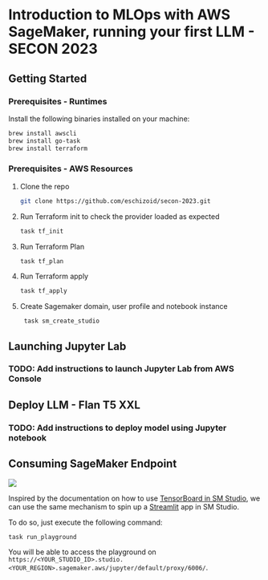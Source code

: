 # Introduction to MLOps with AWS SageMaker, running your first LLM - SECON 2023

## Getting Started

### Prerequisites - Runtimes

Install the following binaries installed on your machine:

```bash
brew install awscli
brew install go-task
brew install terraform
```

### Prerequisites - AWS Resources

1. Clone the repo
    ```bash
    git clone https://github.com/eschizoid/secon-2023.git
    ```
2. Run Terraform init to check the provider loaded as expected
   ```bash
   task tf_init
   ```
3. Run Terraform Plan
   ```bash
   task tf_plan
   ```
4. Run Terraform apply
   ```bash
   task tf_apply
   ```
5. Create Sagemaker domain, user profile and notebook instance
   ```bash
    task sm_create_studio
    ```

## Launching Jupyter Lab

### TODO: Add instructions to launch Jupyter Lab from AWS Console

## Deploy LLM - Flan T5 XXL

### TODO: Add instructions to deploy model using Jupyter notebook

## Consuming SageMaker Endpoint

![](images/flan-t5-xxl-playground.png)

Inspired by the documentation on how to
use [TensorBoard in SM Studio](https://docs.aws.amazon.com/sagemaker/latest/dg/studio-tensorboard.html), we can use the
same mechanism to spin up a [Streamlit](https://streamlit.io) app in SM Studio.

To do so, just execute the following command:

```bash
task run_playground
```

You will be able to access the playground
on `https://<YOUR_STUDIO_ID>.studio.<YOUR_REGION>.sagemaker.aws/jupyter/default/proxy/6006/`.
